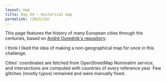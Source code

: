 ```yaml
---
layout: map
title: Day 24 – Historical map
permalink: /2021/24/
---
```


This page features the history of many European cities through the centuries, based on [André Ourednik's repository](https://github.com/aourednik/historical-basemaps).

I think I liked the idea of making a non-geographical map for once in this challenge.

Cities' coordinates are fetched from OpenStreetMap Nominatim service, and intersections are computed with countries of every reference year. Few glitches (mostly typos) remained and were manually fixed.

<div id="contribution_day24"></div>
<script type="text/javascript">
    var spec = "https://raw.githubusercontent.com/xoolive/30DayMapChallenge/master/contributions/challenge_day24.json";
    var opt = {"renderer": "canvas", "actions": true};
    vegaEmbed("#contribution_day24", spec, opt).then(function(result) { }).catch(console.error);
</script>
